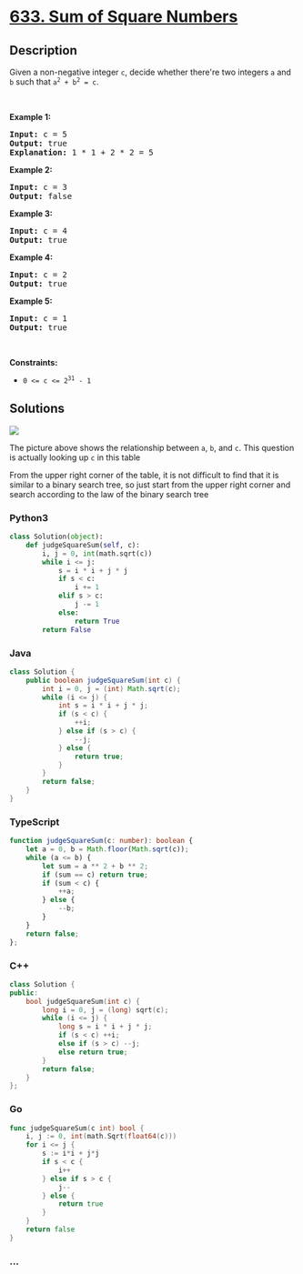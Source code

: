 # [633. Sum of Square Numbers](https://leetcode.com/problems/sum-of-square-numbers)



## Description

<p>Given a non-negative integer <code>c</code>, decide whether there&#39;re two integers <code>a</code> and <code>b</code> such that <code>a<sup>2</sup> + b<sup>2</sup> = c</code>.</p>

<p>&nbsp;</p>
<p><strong>Example 1:</strong></p>

<pre>
<strong>Input:</strong> c = 5
<strong>Output:</strong> true
<strong>Explanation:</strong> 1 * 1 + 2 * 2 = 5
</pre>

<p><strong>Example 2:</strong></p>

<pre>
<strong>Input:</strong> c = 3
<strong>Output:</strong> false
</pre>

<p><strong>Example 3:</strong></p>

<pre>
<strong>Input:</strong> c = 4
<strong>Output:</strong> true
</pre>

<p><strong>Example 4:</strong></p>

<pre>
<strong>Input:</strong> c = 2
<strong>Output:</strong> true
</pre>

<p><strong>Example 5:</strong></p>

<pre>
<strong>Input:</strong> c = 1
<strong>Output:</strong> true
</pre>

<p>&nbsp;</p>
<p><strong>Constraints:</strong></p>

<ul>
	<li><code>0 &lt;= c &lt;= 2<sup>31</sup> - 1</code></li>
</ul>

## Solutions

![](https://cdn.jsdelivr.net/gh/yanglr/leetcode-ac@master/assets/0600-0699/0633.Sum%20of%20Square%20Numbers/images/table.png)

The picture above shows the relationship between `a`, `b`, and `c`. This question is actually looking up `c` in this table

From the upper right corner of the table, it is not difficult to find that it is similar to a binary search tree, so just start from the upper right corner and search according to the law of the binary search tree

<!-- tabs:start -->

### **Python3**

```python
class Solution(object):
    def judgeSquareSum(self, c):
        i, j = 0, int(math.sqrt(c))
        while i <= j:
            s = i * i + j * j
            if s < c:
                i += 1
            elif s > c:
                j -= 1
            else:
                return True
        return False
```

### **Java**

```java
class Solution {
    public boolean judgeSquareSum(int c) {
        int i = 0, j = (int) Math.sqrt(c);
        while (i <= j) {
            int s = i * i + j * j;
            if (s < c) {
                ++i;
            } else if (s > c) {
                --j;
            } else {
                return true;
            }
        }
        return false;
    }
}
```

### **TypeScript**

```ts
function judgeSquareSum(c: number): boolean {
    let a = 0, b = Math.floor(Math.sqrt(c));
    while (a <= b) {
        let sum = a ** 2 + b ** 2;
        if (sum == c) return true;
        if (sum < c) {
            ++a;
        } else {
            --b;
        }
    }
    return false;
};
```

### **C++**

```cpp
class Solution {
public:
    bool judgeSquareSum(int c) {
        long i = 0, j = (long) sqrt(c);
        while (i <= j) {
            long s = i * i + j * j;
            if (s < c) ++i;
            else if (s > c) --j;
            else return true;
        }
        return false;
    }
};
```

### **Go**

```go
func judgeSquareSum(c int) bool {
	i, j := 0, int(math.Sqrt(float64(c)))
	for i <= j {
		s := i*i + j*j
		if s < c {
			i++
		} else if s > c {
			j--
		} else {
			return true
		}
	}
	return false
}
```

### **...**

```

```

<!-- tabs:end -->
